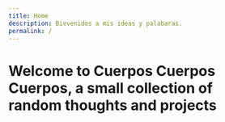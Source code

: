 ```yaml
---
title: Home
description: Bievenidos a mis ideas y palabaras.
permalink: /
---
```


# Welcome to Cuerpos Cuerpos Cuerpos, a small collection of random thoughts and projects
